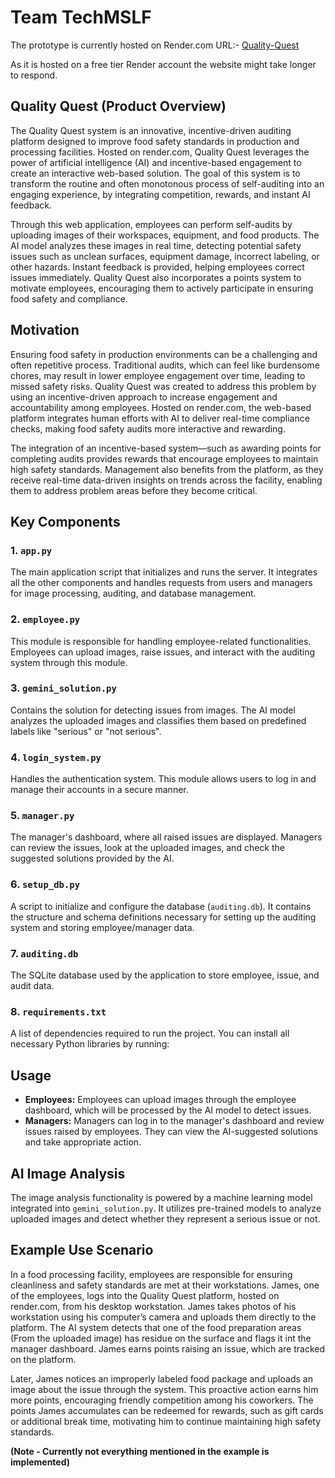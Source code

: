 # Team TechMSLF
The prototype is currently hosted on Render.com URL:- [Quality-Quest](https://quality-quest-u9fu.onrender.com)

As it is hosted on a free tier Render account the website might take longer to respond.

## Quality Quest (Product Overview)
The Quality Quest system is an innovative, incentive-driven auditing platform designed to improve food safety standards in production and processing facilities. Hosted on render.com, Quality Quest leverages the power of artificial intelligence (AI) and incentive-based engagement to create an interactive web-based solution. The goal of this system is to transform the routine and often monotonous process of self-auditing into an engaging experience, by integrating competition, rewards, and instant AI feedback.

Through this web application, employees can perform self-audits by uploading images of their workspaces, equipment, and food products. The AI model analyzes these images in real time, detecting potential safety issues such as unclean surfaces, equipment damage, incorrect labeling, or other hazards. Instant feedback is provided, helping employees correct issues immediately. Quality Quest also incorporates a points system to motivate employees, encouraging them to actively participate in ensuring food safety and compliance.

## Motivation
Ensuring food safety in production environments can be a challenging and often repetitive process. Traditional audits, which can feel like burdensome chores, may result in lower employee engagement over time, leading to missed safety risks. Quality Quest was created to address this problem by using an incentive-driven approach to increase engagement and accountability among employees. Hosted on render.com, the web-based platform integrates human efforts with AI to deliver real-time compliance checks, making food safety audits more interactive and rewarding.

The integration of an incentive-based system—such as awarding points for completing audits provides rewards that encourage employees to maintain high safety standards. Management also benefits from the platform, as they receive real-time data-driven insights on trends across the facility, enabling them to address problem areas before they become critical.

## Key Components

### 1. `app.py`
The main application script that initializes and runs the server. It integrates all the other components and handles requests from users and managers for image processing, auditing, and database management.

### 2. `employee.py`
This module is responsible for handling employee-related functionalities. Employees can upload images, raise issues, and interact with the auditing system through this module.

### 3. `gemini_solution.py`
Contains the solution for detecting issues from images. The AI model analyzes the uploaded images and classifies them based on predefined labels like "serious" or "not serious".

### 4. `login_system.py`
Handles the authentication system. This module allows users to log in and manage their accounts in a secure manner.

### 5. `manager.py`
The manager's dashboard, where all raised issues are displayed. Managers can review the issues, look at the uploaded images, and check the suggested solutions provided by the AI.

### 6. `setup_db.py`
A script to initialize and configure the database (`auditing.db`). It contains the structure and schema definitions necessary for setting up the auditing system and storing employee/manager data.

### 7. `auditing.db`
The SQLite database used by the application to store employee, issue, and audit data.

### 8. `requirements.txt`
A list of dependencies required to run the project. You can install all necessary Python libraries by running:

## Usage

- **Employees:** Employees can upload images through the employee dashboard, which will be processed by the AI model to detect issues.
- **Managers:** Managers can log in to the manager's dashboard and review issues raised by employees. They can view the AI-suggested solutions and take appropriate action.

## AI Image Analysis

The image analysis functionality is powered by a machine learning model integrated into `gemini_solution.py`. It utilizes pre-trained models to analyze uploaded images and detect whether they represent a serious issue or not.


## Example Use Scenario
In a food processing facility, employees are responsible for ensuring cleanliness and safety standards are met at their workstations. James, one of the employees, logs into the Quality Quest platform, hosted on render.com, from his desktop workstation. James takes photos of his workstation using his computer’s camera and uploads them directly to the platform. The AI system detects that one of the food preparation areas (From the uploaded image) has residue on the surface and flags it int the manager dashboard. James earns points raising an issue, which are tracked on the platform.

Later, James notices an improperly labeled food package and uploads an image about the issue through the system. This proactive action earns him more points, encouraging friendly competition among his coworkers. The points James accumulates can be redeemed for rewards, such as gift cards or additional break time, motivating him to continue maintaining high safety standards.

**(Note - Currently not everything mentioned in the example is implemented)**
